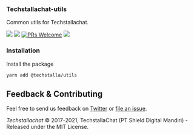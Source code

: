 ### Techstallachat-utils

Common utils for Techstallachat.

![](https://img.shields.io/npm/v/@techstalla/utils?style=flat)
![](https://img.shields.io/npm/dt/@techstalla/utils.svg)
[![PRs Welcome](https://img.shields.io/badge/PRs-welcome-brightgreen.svg)](http://makeapullrequest.com)
![](https://img.shields.io/npm/l/@techstalla/utils)

### Installation

Install the package

```sh
yarn add @techstalla/utils
```
## Feedback & Contributing

Feel free to send us feedback on [Twitter](https://twitter.com/techstalla) or [file an issue](https://github.com/techstalla/utils/issues).

_Techstallachat_ &copy; 2017-2021, TechstallaChat (PT Shield Digital Mandiri) - Released under the MIT License.
